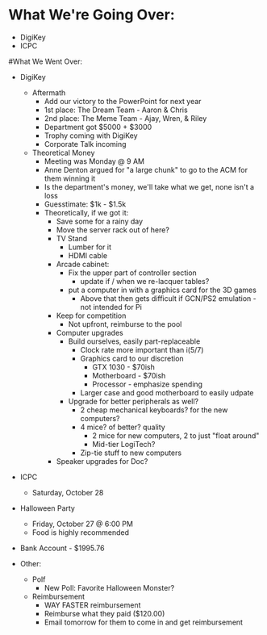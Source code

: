 # What We're Going Over:
- DigiKey
- ICPC

#What We Went Over:  

- DigiKey
    - Aftermath
        - Add our victory to the PowerPoint for next year
        - 1st place: The Dream Team - Aaron & Chris
        - 2nd place: The Meme Team - Ajay, Wren, & Riley
        - Department got $5000 + $3000
        - Trophy coming with DigiKey
        - Corporate Talk incoming
    - Theoretical Money
        - Meeting was Monday @ 9 AM
        - Anne Denton argued for "a large chunk" to go to the ACM for them winning it
        - Is the department's money, we'll take what we get, none isn't a loss
        - Guesstimate: $1k - $1.5k
        - Theoretically, if we got it:
            - Save some for a rainy day
            - Move the server rack out of here?
            - TV Stand
                - Lumber for it
                - HDMI cable
            - Arcade cabinet:
                - Fix the upper part of controller section
                    - update if / when we re-lacquer tables?
                - put a computer in with a graphics card for the 3D games
                    - Above that then gets difficult if GCN/PS2 emulation - not intended for Pi
            - Keep for competition
                - Not upfront, reimburse to the pool
            - Computer upgrades
                - Build ourselves, easily part-replaceable
                    - Clock rate more important than i(5/7)
                    - Graphics card to our discretion
                        - GTX 1030 - $70ish
                        - Motherboard - $70ish
                        - Processor - emphasize spending
                    - Larger case and good motherboard to easily udpate
                - Upgrade for better peripherals as well?
                    - 2 cheap mechanical keyboards? for the new computers?
                    - 4 mice? of better? quality
                        - 2 mice for new computers, 2 to just "float around"
                        - Mid-tier LogiTech?
                    - Zip-tie stuff to new computers
            -  Speaker upgrades for Doc?

- ICPC
    - Saturday, October 28

- Halloween Party
    - Friday, October 27 @ 6:00 PM
    - Food is highly recommended

- Bank Account - $1995.76

- Other:
    - Polf
        - New Poll: Favorite Halloween Monster?
    - Reimbursement
        - WAY FASTER reimbursement
        - Reimburse what they paid ($120.00)
        - Email tomorrow for them to come in and get reimbursement